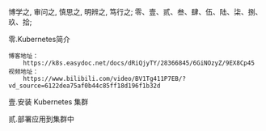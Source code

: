 博学之, 审问之, 慎思之, 明辨之, 笃行之;
零、壹、贰、叁、肆、伍、陆、柒、捌、玖、拾;







零.Kubernetes简介
    
    博客地址：
        https://k8s.easydoc.net/docs/dRiQjyTY/28366845/6GiNOzyZ/9EX8Cp45
    视频地址：
        https://www.bilibili.com/video/BV1Tg411P7EB/?vd_source=6122dea75af0b44c85ff18d196f1b32d

壹.安装 Kubernetes 集群


贰.部署应用到集群中











